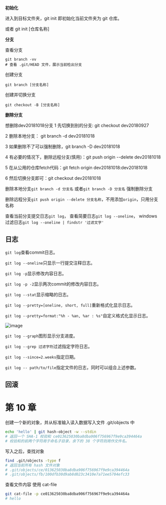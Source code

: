 **初始化**

进入到目标文件夹，git init 即初始化当前文件夹为 git 仓库。

或者 git init [仓库名称]



**分支**

查看分支

```
git branch -vv
# 查看 .git/HEAD 文件，展示当前检出分支
```

创建分支

```
git branch [分支名称]
```

创建并切换分支

```
git checkout -B [分支名称]
```

**删除分支**

想删除dev20181018分支
1 先切换到别的分支: git checkout dev20180927

2 删除本地分支： git branch -d dev20181018

3 如果删除不了可以强制删除，git branch -D dev20181018

4 有必要的情况下，删除远程分支(慎用)：git push origin --delete dev20181018

5 在从公用的仓库fetch代码：git fetch origin dev20181018:dev20181018

6 然后切换分支即可：git checkout dev20181018

删除本地分支`git branch -d 分支名` 或者`git branch -D 分支名` 强制删除分支

删除远程分支`git push origin --delete 分支名称`，不用添加`origin`，只用分支名称

查看当前分支提交日志`git log`， 查看简要日志`git log --oneline`， windows 过滤日志`git log --oneline | findstr '过滤文字'`

## 日志
`git log`查看commit日志。

`git log --oneline`只显示一行提交注释日志。

`git log -p`显示修改内容日志。

`git log -p -2`显示两次commit的修改内容日志。

`git log --stat`显示缩略的日志。

`git log --pretty=[oneline, short, full]`重新格式化显示日志。

`git log --pretty=format:"%h - %an, %ar : %s"`自定义格式化显示日志。

![image](https://user-images.githubusercontent.com/35592711/169473574-3dc4741c-614a-4e27-b24a-701695c4e6df.png)

`git log --graph`图形显示分支进度。

`git log --grep 过滤字符`过滤指定字符日志。

`git log --since=2.weeks`指定日期。

`git log -- path/to/file`指定文件的日志，同时可以组合上述参数。


## 回滚


# 第 10 章
创建一个新的对象，并从标准输入读入数据写入文件 .git/objects 中
```sh
echo 'hello' | git hash-object -w --stdin
# 返回一个 SHA-1 校验和 ce013625030ba8dba906f756967f9e9ca394464a
# 校验和的前两个字符用于命名子目录，余下的 38 个字符则用作文件名。
```
写入之后，查找对象
```sh
find .git/objects -type f
# 返回当前所有 hash 文件对象
# .git/objects/ce/013625030ba8dba906f756967f9e9ca394464a
# .git/objects/fb/100dfb30d9ab8d023c3410e7a71ee5704efc33
```
查看文件内容 使用 cat-file
```sh
git cat-file -p ce013625030ba8dba906f756967f9e9ca394464a
# hello
```



